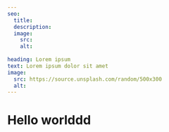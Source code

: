 ```yaml
---
seo:
  title: 
  description: 
  image:
    src: 
    alt: 
    
heading: Lorem ipsum
text: Lorem ipsum dolor sit amet
image:
  src: https://source.unsplash.com/random/500x300
  alt: 
---
```


# Hello worlddd

